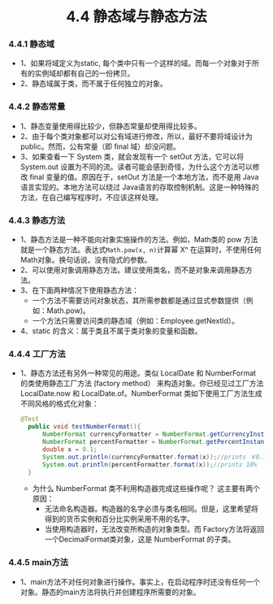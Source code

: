 <div align=center><h1>4.4 静态域与静态方法</h1></div>

### 4.4.1 静态域

* 1、如果将域定义为static, 每个类中只有一个这样的域。而每一个对象对于所有的实例域却都有自己的一份拷贝。
* 2、静态域属于类，而不属于任何独立的对象。

### 4.4.2 静态常量

* 1、静态变量使用得比较少，但静态常量却使用得比较多。
* 2、由于每个类对象都可以对公有域进行修改，所以，最好不要将域设计为 public。然而，公有常量（即 final 域）却没问题。
* 3、如果查看一下 System 类，就会发现有一个 setOut 方法，它可以将 System.out 设置为不同的流。读者可能会感到奇怪，为什么这个方法可以修改 final 变量的值。原因在于，setOut 方法是一个本地方法，而不是用 Java语言实现的。本地方法可以绕过 Java语言的存取控制机制。这是一种特殊的方法，在自己编写程序时，不应该这样处理。


### 4.4.3 静态方法

* 1、静态方法是一种不能向对象实施操作的方法。例如，Math类的 pow 方法就是一个静态方法。表达式`Math.pow(x, n)`计算幂 Xⁿ 在运算时，不使用任何 Math对象。换句话说，没有隐式的参数。
* 2、可以使用对象调用静态方法。建议使用类名，而不是对象来调用静态方法。
* 3、在下面两种情况下使用静态方法：
	* 一个方法不需要访问对象状态，其所需参数都是通过显式参数提供（例如：Math.pow)。
	* 一个方法只需要访问类的静态域（例如：Employee.getNextld）。
* 4、static 的含义：属于类且不属于类对象的变量和函数。

### 4.4.4 工厂方法

* 1、静态方法还有另外一种常见的用途。类似 LocalDate 和 NumberFormat 的类使用静态工厂方法 (factory method） 来构造对象。你已经见过工厂方法 LocalDate.now 和 LocalDate.of。NumberFormat 类如下使用工厂方法生成不同风格的格式化对象：
  ```java
  @Test
    public void testNumberFormat(){
        NumberFormat currencyFormatter = NumberFormat.getCurrencyInstance();
        NumberFormat percentFormatter = NumberFormat.getPercentInstance();
        double x = 0.1;
        System.out.println(currencyFormatter.format(x));//prints ￥0.10
        System.out.println(percentFormatter.format(x));//prints 10%
    }
  ```
	* 为什么 NumberFormat 类不利用构造器完成这些操作呢？ 这主要有两个原因：
		* 无法命名构造器。构造器的名字必须与类名相同。但是，这里希望将得到的货币实例和百分比实例采用不用的名字。
		* 当使用构造器时，无法改变所构造的对象类型。而 Factory方法将返回一个DecimalFormat类对象，这是 NumberFormat 的子类。

### 4.4.5 main方法

* 1、main方法不对任何对象进行操作。事实上，在启动程序时还没有任何一个对象。静态的main方法将执行并创建程序所需要的对象。